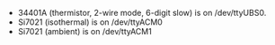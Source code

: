 - 34401A (thermistor, 2-wire mode, 6-digit slow) is on /dev/ttyUBS0.
- Si7021 (isothermal) is on /dev/ttyACM0
- Si7021 (ambient) is on /dev/ttyACM1

